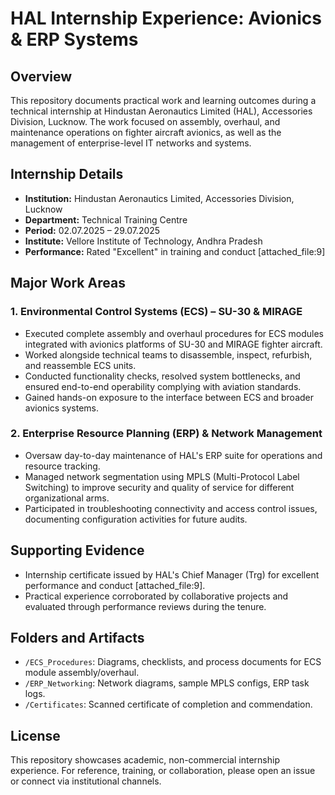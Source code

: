 # HAL Internship Experience: Avionics & ERP Systems

## Overview

This repository documents practical work and learning outcomes during a technical internship at Hindustan Aeronautics Limited (HAL), Accessories Division, Lucknow. The work focused on assembly, overhaul, and maintenance operations on fighter aircraft avionics, as well as the management of enterprise-level IT networks and systems.

## Internship Details

- **Institution:** Hindustan Aeronautics Limited, Accessories Division, Lucknow
- **Department:** Technical Training Centre
- **Period:** 02.07.2025 – 29.07.2025
- **Institute:** Vellore Institute of Technology, Andhra Pradesh
- **Performance:** Rated "Excellent" in training and conduct [attached_file:9]

## Major Work Areas

### 1. Environmental Control Systems (ECS) – SU-30 & MIRAGE

- Executed complete assembly and overhaul procedures for ECS modules integrated with avionics platforms of SU-30 and MIRAGE fighter aircraft.
- Worked alongside technical teams to disassemble, inspect, refurbish, and reassemble ECS units.
- Conducted functionality checks, resolved system bottlenecks, and ensured end-to-end operability complying with aviation standards.
- Gained hands-on exposure to the interface between ECS and broader avionics systems.

### 2. Enterprise Resource Planning (ERP) & Network Management

- Oversaw day-to-day maintenance of HAL's ERP suite for operations and resource tracking.
- Managed network segmentation using MPLS (Multi-Protocol Label Switching) to improve security and quality of service for different organizational arms.
- Participated in troubleshooting connectivity and access control issues, documenting configuration activities for future audits.

## Supporting Evidence

- Internship certificate issued by HAL's Chief Manager (Trg) for excellent performance and conduct [attached_file:9].
- Practical experience corroborated by collaborative projects and evaluated through performance reviews during the tenure.

## Folders and Artifacts

- `/ECS_Procedures`: Diagrams, checklists, and process documents for ECS module assembly/overhaul.
- `/ERP_Networking`: Network diagrams, sample MPLS configs, ERP task logs.
- `/Certificates`: Scanned certificate of completion and commendation.

## License

This repository showcases academic, non-commercial internship experience. For reference, training, or collaboration, please open an issue or connect via institutional channels.

